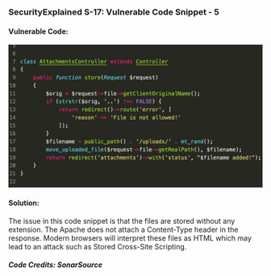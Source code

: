 ### SecurityExplained S-17: Vulnerable Code Snippet - 5

#### Vulnerable Code: 

![Vulnerable Code](../media/code-5.jpg)


#### Solution: 

The issue in this code snippet is that the files are stored without any extension. The Apache does not attach a Content-Type header in the response. Modern browsers will interpret these files as HTML which may lead to an attack such as Stored Cross-Site Scripting.

##### Code Credits: SonarSource